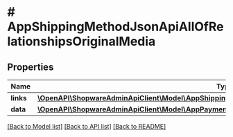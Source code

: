 # # AppShippingMethodJsonApiAllOfRelationshipsOriginalMedia

## Properties

Name | Type | Description | Notes
------------ | ------------- | ------------- | -------------
**links** | [**\OpenAPI\ShopwareAdminApiClient\Model\AppShippingMethodJsonApiAllOfRelationshipsOriginalMediaLinks**](AppShippingMethodJsonApiAllOfRelationshipsOriginalMediaLinks.md) |  | [optional]
**data** | [**\OpenAPI\ShopwareAdminApiClient\Model\AppPaymentMethodJsonApiAllOfRelationshipsOriginalMediaData**](AppPaymentMethodJsonApiAllOfRelationshipsOriginalMediaData.md) |  | [optional]

[[Back to Model list]](../../README.md#models) [[Back to API list]](../../README.md#endpoints) [[Back to README]](../../README.md)
